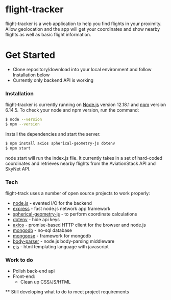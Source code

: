 # flight-tracker

flight-tracker is a web application to help you find flights in your proximity. Allow geolocation and the app will get your coordinates and show nearby flights as well as basic flight information.

# Get Started

- Clone repository/download into your local environment and follow Installation below
- Currently only backend API is working

### Installation

flight-tracker is currently running on [Node.js](https://nodejs.org/) version 12.18.1 and [npm](https://npmjs.com) version 6.14.5. To check your node and npm version, run the command:

```sh
$ node --version
$ npm --version
```

Install the dependencies and start the server.

```sh
$ npm install axios spherical-geometry-js dotenv
$ npm start
```

node start will run the index.js file. It currently takes in a set of hard-coded coordinates and retrieves nearby flights from the AviationStack API and SkyNet API.

### Tech

flight-track uses a number of open source projects to work properly:

- [node.js] - evented I/O for the backend
- [express] - fast node.js network app framework
- [spherical-geometry-js] - to perform coordinate calculations
- [dotenv] - hide api keys
- [axios] - promise-based HTTP client for the browser and node.js
- [mongodb] - no-sql database
- [mongoose] - framework for mongodb
- [body-parser] - node.js body-parsing middleware
- [ejs] - html templating language with javascript

### Work to do

- Polish back-end api
- Front-end:
  - Clean up CSS/JS/HTML

\*\* Still developing what to do to meet project requirements

[node.js]: http://nodejs.org
[express]: http://expressjs.com
[spherical-geometry-js]: https://www.npmjs.com/package/spherical-geometry-js
[dotenv]: https://www.npmjs.com/package/dotenv
[axios]: https://www.npmjs.com/package/axios
[mongodb]: https://www.mongodb.com/
[mongoose]: https://www.npmjs.com/package/mongoose
[body-parser]: https://www.npmjs.com/package/body-parser
[ejs]: https://www.npmjs.com/package/ejs
